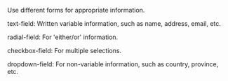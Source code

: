 
Use different forms for appropriate information.

  text-field:
    Written variable information, such as name, address, email, etc.

  radial-field:
    For 'either/or' information.

  checkbox-field:
    For multiple selections.

  dropdown-field:
    For non-variable information, such as country, province, etc.

